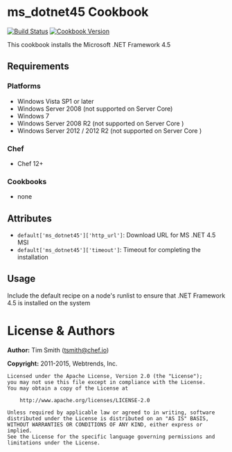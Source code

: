 # ms_dotnet45 Cookbook
[![Build Status](https://travis-ci.org/chef-cookbooks/ms_dotnet45.svg?branch=master)](https://travis-ci.org/chef-cookbooks/ms_dotnet45)
[![Cookbook Version](https://img.shields.io/cookbook/v/ms_dotnet45.svg)](https://supermarket.chef.io/cookbooks/ms_dotnet45)

This cookbook installs the Microsoft .NET Framework 4.5

## Requirements
### Platforms
- Windows Vista SP1 or later
- Windows Server 2008 (not supported on Server Core)
- Windows 7
- Windows Server 2008 R2 (not supported on Server Core )
- Windows Server 2012 / 2012 R2 (not supported on Server Core )

### Chef
- Chef 12+

### Cookbooks
- none


## Attributes
- `default['ms_dotnet45']['http_url']`: Download URL for MS .NET 4.5 MSI
- `default['ms_dotnet45']['timeout']`: Timeout for completing the installation


## Usage
Include the default recipe on a node's runlist to ensure that .NET Framework 4.5 is installed on the system


# License & Authors
**Author:** Tim Smith ([tsmith@chef.io](mailto:tsmith@chef.io))

**Copyright:** 2011-2015, Webtrends, Inc.

```
Licensed under the Apache License, Version 2.0 (the "License");
you may not use this file except in compliance with the License.
You may obtain a copy of the License at

    http://www.apache.org/licenses/LICENSE-2.0

Unless required by applicable law or agreed to in writing, software
distributed under the License is distributed on an "AS IS" BASIS,
WITHOUT WARRANTIES OR CONDITIONS OF ANY KIND, either express or implied.
See the License for the specific language governing permissions and
limitations under the License.
```